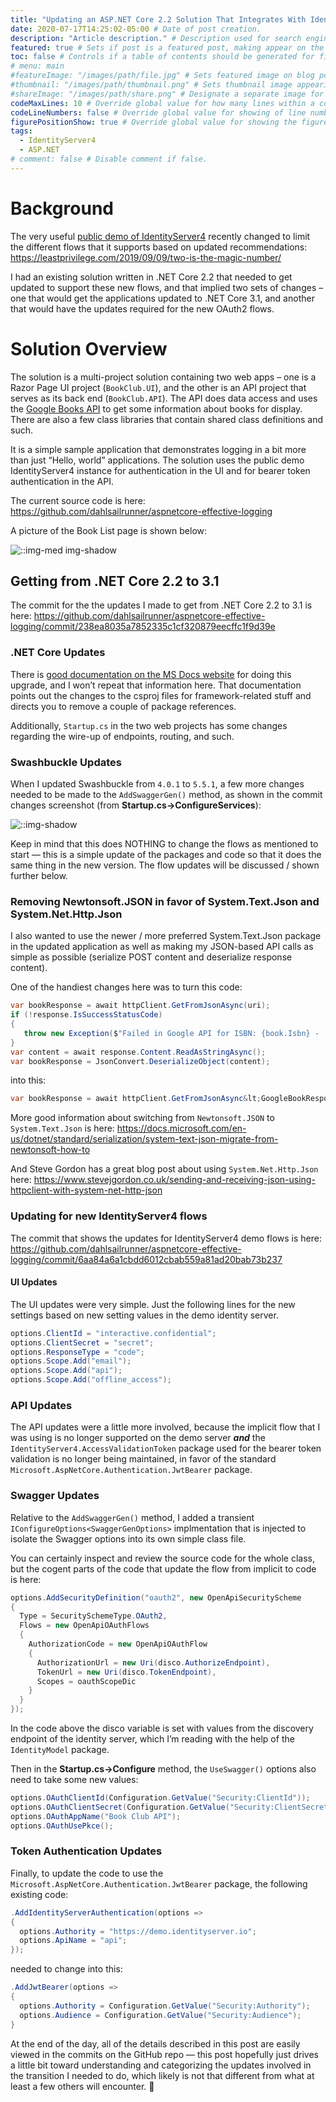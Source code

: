 ```yaml
---
title: "Updating an ASP.NET Core 2.2 Solution That Integrates With Identityserver4" # Title of the blog post.
date: 2020-07-17T14:25:02-05:00 # Date of post creation.
description: "Article description." # Description used for search engine.
featured: true # Sets if post is a featured post, making appear on the home page side bar.
toc: false # Controls if a table of contents should be generated for first-level links automatically.
# menu: main
#featureImage: "/images/path/file.jpg" # Sets featured image on blog post.
#thumbnail: "/images/path/thumbnail.png" # Sets thumbnail image appearing inside card on homepage.
#shareImage: "/images/path/share.png" # Designate a separate image for social media sharing.
codeMaxLines: 10 # Override global value for how many lines within a code block before auto-collapsing.
codeLineNumbers: false # Override global value for showing of line numbers within code block.
figurePositionShow: true # Override global value for showing the figure label.
tags:
  - IdentityServer4
  - ASP.NET
# comment: false # Disable comment if false.
---
```


# Background
The very useful [public demo of IdentityServer4](https://demo.identityserver.io/) recently changed to limit the different flows that it supports based on updated recommendations: https://leastprivilege.com/2019/09/09/two-is-the-magic-number/

I had an existing solution written in .NET Core 2.2 that needed to get updated to support these new flows, and that implied two sets of changes – one that would get the applications updated to .NET Core 3.1, and another that would have the updates required for the new OAuth2 flows.

# Solution Overview
The solution is a multi-project solution containing two web apps – one is a Razor Page UI project (`BookClub.UI`), and the other is an API project that serves as its back end (`BookClub.API`). The API does data access and uses the [Google Books API](https://developers.google.com/books/) to get some information about books for display. There are also a few class libraries that contain shared class definitions and such.

It is a simple sample application that demonstrates logging in a bit more than just “Hello, world” applications. The solution uses the public demo IdentityServer4 instance for authentication in the UI and for bearer token authentication in the API.

The current source code is here: https://github.com/dahlsailrunner/aspnetcore-effective-logging

A picture of the Book List page is shown below:

![::img-med img-shadow](/images/BookClub-UI.png)

## Getting from .NET Core 2.2 to 3.1
The commit for the the updates I made to get from .NET Core 2.2 to 3.1 is here: https://github.com/dahlsailrunner/aspnetcore-effective-logging/commit/238ea8035a7852335c1cf320879eecffc1f9d39e

### .NET Core Updates
There is [good documentation on the MS Docs website](https://docs.microsoft.com/en-us/aspnet/core/migration/22-to-30?view=aspnetcore-3.1&tabs=visual-studio) for doing this upgrade, and I won’t repeat that information here. That documentation points out the changes to the csproj files for framework-related stuff and directs you to remove a couple of package references.

Additionally, `Startup.cs` in the two web projects has some changes regarding the wire-up of endpoints, routing, and such.

### Swashbuckle Updates
When I updated Swashbuckle from `4.0.1` to `5.5.1`, a few more changes needed to be made to the `AddSwaggerGen()` method, as shown in the commit changes screenshot (from **Startup.cs->ConfigureServices**):

![::img-shadow](/images/Swashbuckle-Updates.png)

Keep in mind that this does NOTHING to change the flows as mentioned to start — this is a simple update of the packages and code so that it does the same thing in the new version. The flow updates will be discussed / shown further below.

### Removing Newtonsoft.JSON in favor of System.Text.Json and System.Net.Http.Json
I also wanted to use the newer / more preferred System.Text.Json package in the updated application as well as making my JSON-based API calls as simple as possible (serialize POST content and deserialize response content).

One of the handiest changes here was to turn this code:
```csharp
var bookResponse = await httpClient.GetFromJsonAsync(uri);
if (!response.IsSuccessStatusCode)
{
   throw new Exception($"Failed in Google API for ISBN: {book.Isbn} -   responseCode = " + $"{response.StatusCode}");
}
var content = await response.Content.ReadAsStringAsync();
var bookResponse = JsonConvert.DeserializeObject(content);
```

into this:
```csharp
var bookResponse = await httpClient.GetFromJsonAsync&lt;GoogleBookResponse>(uri);
```

More good information about switching from `Newtonsoft.JSON` to `System.Text.Json` is here: https://docs.microsoft.com/en-us/dotnet/standard/serialization/system-text-json-migrate-from-newtonsoft-how-to

And Steve Gordon has a great blog post about using `System.Net.Http.Json` here: https://www.stevejgordon.co.uk/sending-and-receiving-json-using-httpclient-with-system-net-http-json

### Updating for new IdentityServer4 flows
The commit that shows the updates for IdentityServer4 demo flows is here: https://github.com/dahlsailrunner/aspnetcore-effective-logging/commit/6aa84a6a1cbdd6012cbab559a81ad20bab73b237

#### UI Updates
The UI updates were very simple. Just the following lines for the new settings based on new setting values in the demo identity server.

```csharp
options.ClientId = "interactive.confidential";
options.ClientSecret = "secret";
options.ResponseType = "code";
options.Scope.Add("email");
options.Scope.Add("api");
options.Scope.Add("offline_access");
```

### API Updates
The API updates were a little more involved, because the implicit flow that I was using is no longer supported on the demo server ***and*** the `IdentityServer4.AccessValidationToken` package used for the bearer token validation is no longer being maintained, in favor of the standard `Microsoft.AspNetCore.Authentication.JwtBearer` package.

### Swagger Updates

Relative to the `AddSwaggerGen()` method, I added a transient `IConfigureOptions<SwaggerGenOptions>` implmentation that is injected to isolate the Swagger options into its own simple class file.

You can certainly inspect and review the source code for the whole class, but the cogent parts of the code that update the flow from implicit to code is here:

```csharp
options.AddSecurityDefinition("oauth2", new OpenApiSecurityScheme
{
  Type = SecuritySchemeType.OAuth2,
  Flows = new OpenApiOAuthFlows
  {
    AuthorizationCode = new OpenApiOAuthFlow
    {
      AuthorizationUrl = new Uri(disco.AuthorizeEndpoint),
      TokenUrl = new Uri(disco.TokenEndpoint),
      Scopes = oauthScopeDic
    }
  }
});
```
In the code above the disco variable is set with values from the discovery endpoint of the identity server, which I’m reading with the help of the `IdentityModel` package.

Then in the **Startup.cs->Configure** method, the `UseSwagger()` options also need to take some new values:
```csharp
options.OAuthClientId(Configuration.GetValue("Security:ClientId"));
options.OAuthClientSecret(Configuration.GetValue("Security:ClientSecret"));
options.OAuthAppName("Book Club API");
options.OAuthUsePkce();
```

### Token Authentication Updates
Finally, to update the code to use the `Microsoft.AspNetCore.Authentication.JwtBearer` package, the following existing code:

```csharp
.AddIdentityServerAuthentication(options =>
{
  options.Authority = "https://demo.identityserver.io";
  options.ApiName = "api";
});
```

needed to change into this:
```csharp
.AddJwtBearer(options =>
{
  options.Authority = Configuration.GetValue("Security:Authority");
  options.Audience = Configuration.GetValue("Security:Audience");
}
```

At the end of the day, all of the details described in this post are easily viewed in the commits on the GitHub repo — this post hopefully just drives a little bit toward understanding and categorizing the updates involved in the transition I needed to do, which likely is not that different from what at least a few others will encounter. 🙂